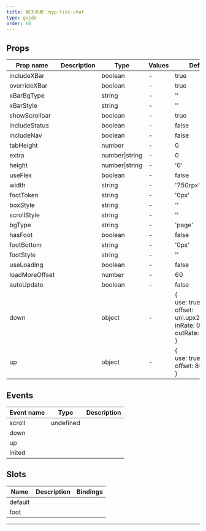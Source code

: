 ```yaml
---
title: 聊天列表：myp-list-chat
type: guide
order: 66
---
```


## Props

| Prop name      | Description | Type           | Values | Default                                                                              |
| -------------- | ----------- | -------------- | ------ | ------------------------------------------------------------------------------------ |
| includeXBar    |             | boolean        | -      | true                                                                                 |
| overrideXBar   |             | boolean        | -      | true                                                                                 |
| xBarBgType     |             | string         | -      | ''                                                                                   |
| xBarStyle      |             | string         | -      | ''                                                                                   |
| showScrollbar  |             | boolean        | -      | true                                                                                 |
| includeStatus  |             | boolean        | -      | false                                                                                |
| includeNav     |             | boolean        | -      | false                                                                                |
| tabHeight      |             | number         | -      | 0                                                                                    |
| extra          |             | number\|string | -      | 0                                                                                    |
| height         |             | number\|string | -      | '0'                                                                                  |
| useFlex        |             | boolean        | -      | false                                                                                |
| width          |             | string         | -      | '750rpx'                                                                             |
| footToken      |             | string         | -      | '0px'                                                                                |
| boxStyle       |             | string         | -      | ''                                                                                   |
| scrollStyle    |             | string         | -      | ''                                                                                   |
| bgType         |             | string         | -      | 'page'                                                                               |
| hasFoot        |             | boolean        | -      | false                                                                                |
| footBottom     |             | string         | -      | '0px'                                                                                |
| footStyle      |             | string         | -      | ''                                                                                   |
| useLoading     |             | boolean        | -      | false                                                                                |
| loadMoreOffset |             | number         | -      | 60                                                                                   |
| autoUpdate     |             | boolean        | -      | false                                                                                |
| down           |             | object         | -      | {<br> use: true,<br> offset: uni.upx2px(140),<br> inRate: 0.8,<br> outRate: 0.2<br>} |
| up             |             | object         | -      | {<br> use: true,<br> offset: 80<br>}                                                 |

## Events

| Event name | Type      | Description |
| ---------- | --------- | ----------- |
| scroll     | undefined |
| down       |           |
| up         |           |
| inited     |           |

## Slots

| Name    | Description | Bindings |
| ------- | ----------- | -------- |
| default |             |          |
| foot    |             |          |

---

